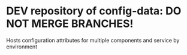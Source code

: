 # DEV repository of config-data: DO NOT MERGE BRANCHES!

Hosts configuration attributes for multiple components and service by environment
